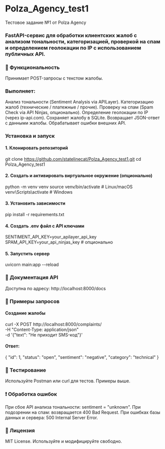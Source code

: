 # Polza_Agency_test1
 Тестовое задание №1 от Polza Agency

### FastAPI-сервис для обработки клиентских жалоб с анализом тональности, категоризацией, проверкой на спам и определением геолокации по IP с использованием публичных API.

### 📌 Функциональность
Принимает POST-запросы с текстом жалобы.

### Выполняет:
Анализ тональности (Sentiment Analysis via APILayer).
Категоризацию жалоб (технические / платежные / прочие).
Проверку на спам (Spam Check via API Ninjas, опционально).
Определение геолокации по IP (через ip-api.com).
Сохраняет жалобу в SQLite.
Возвращает JSON-ответ с данными жалобы.
Обрабатывает ошибки внешних API.

### Установка и запуск

#### 1. Клонировать репозиторий
git clone https://github.com/statelinecat/Polza_Agency_test1.git
cd Polza_Agency_test1

#### 2. Создать и активировать виртуальное окружение (опционально)
python -m venv venv
source venv/bin/activate  # Linux/macOS
venv\Scripts\activate     # Windows

#### 3. Установить зависимости
pip install -r requirements.txt

#### 4. Создать .env файл с API ключами
SENTIMENT_API_KEY=your_apilayer_api_key
SPAM_API_KEY=your_api_ninjas_key  # опционально

#### 5. Запустить сервер
uvicorn main:app --reload

### 🔗 Документация API
Доступна по адресу:
http://localhost:8000/docs

### 📮 Примеры запросов
#### Создание жалобы
curl -X POST http://localhost:8000/complaints/ \
  -H "Content-Type: application/json" \
  -d '{"text": "Не приходит SMS-код"}'

#### Ответ:

{
  "id": 1,
  "status": "open",
  "sentiment": "negative",
  "category": "technical"
}

### 🧪 Тестирование
Используйте Postman или curl для тестов. Примеры выше.

### ❗ Обработка ошибок
При сбое API анализа тональности: sentiment = "unknown".
При подозрении на спам: возвращается 400 Bad Request.
При ошибках базы данных и сервера: 500 Internal Server Error.

### 📝 Лицензия
MIT License. Используйте и модифицируйте свободно.